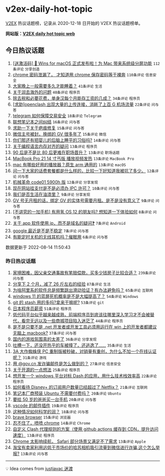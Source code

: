 # v2ex-daily-hot-topic

[V2EX](https://www.v2ex.com/) 热议话题榜，记录从 2020-12-18 日开始的 V2EX 热议话题榜单。

**网站版：[V2EX daily hot topic web](https://boojack.github.io/v2ex-daily-hot-topic-web/)**

## 今日热议话题

<!-- TODAY BEGIN -->

1. [[送激活码] 🎉 Wins for macOS 正式发布啦！为 Mac 带来系统级分屏功能](https://www.v2ex.com/t/872787) `112条评论` `分享创造`
1. [chrome 密码泄漏了， 才知道用 chrome 保存密码等于裸奔](https://www.v2ex.com/t/872745) `110条评论` `信息安全`
1. [大家晚上一般需要多久才能睡着？](https://www.v2ex.com/t/872754) `41条评论` `生活`
1. [关于润去海外的问题](https://www.v2ex.com/t/872740) `40条评论` `程序员`
1. [除去税和必要花费，单身汉每个月能存工资的几成？](https://www.v2ex.com/t/872742) `34条评论` `程序员`
1. [[求助]openclash 出现大量的上传连接，消耗了上百 G 机场流量](https://www.v2ex.com/t/872764) `22条评论` `问与答`
1. [telegram 如何保障交易安全](https://www.v2ex.com/t/872772) `18条评论` `Telegram`
1. [联想笔记本之间纠结](https://www.v2ex.com/t/872753) `16条评论` `问与答`
1. [求助一下关于疤痕修复](https://www.v2ex.com/t/872714) `15条评论` `问与答`
1. [微信主号被封，换绑的 GV 很多年了](https://www.v2ex.com/t/872711) `15条评论` `微信`
1. [你们那还有把婴儿的后脑上睡平的习俗吗?](https://www.v2ex.com/t/872773) `14条评论` `问与答`
1. [关于编程语言内存对齐的疑问](https://www.v2ex.com/t/872792) `13条评论` `程序员`
1. [90 后是不是比 80 后更难在职场晋升？](https://www.v2ex.com/t/872781) `13条评论` `职场话题`
1. [MacBook Pro 21 14 寸丐版 播放视频发热](https://www.v2ex.com/t/872769) `13条评论` `MacBook Pro`
1. [mac 有哪些好用的播放器？原生 arm 通用的](https://www.v2ex.com/t/872738) `13条评论` `macOS`
1. [问一下大家的话费套餐都是什么样的，比较一下好知道我被坑了多少。](https://www.v2ex.com/t/872790) `12条评论` `问与答`
1. [机械革命 code01 5900h 版](https://www.v2ex.com/t/872717) `12条评论` `分享发现`
1. [现在网站挂支付是不是必须办 IPC 许可？](https://www.v2ex.com/t/872733) `10条评论` `问与答`
1. [我们是否生活在油漆里？](https://www.v2ex.com/t/872785) `9条评论` `分享发现`
1. [GV 号无月租的话，绑定 GV 的实体号需要月租。是不是没有意义了](https://www.v2ex.com/t/872722) `9条评论` `问与答`
1. [[不讲究的一加手机] 有用氢 OS 12 的朋友吗? 想知道一下体验如何](https://www.v2ex.com/t/872725) `8条评论` `问与答`
1. [关于 app 软件使用 ip，而不是域名的疑问❓](https://www.v2ex.com/t/872757) `7条评论` `Android`
1. [google 最近是不是不稳定](https://www.v2ex.com/t/872730) `7条评论` `问与答`
1. [有能定时关机的无线耳机吗？催眠用](https://www.v2ex.com/t/872796) `6条评论` `问与答`

数据更新于 2022-08-14 11:50:43

<!-- TODAY END -->

### 昨日热议话题

<!-- YESTERDAY BEGIN -->

1. [家境困难，因父亲交通事故有笔赔偿款，买多少钱房子比较合适？](https://www.v2ex.com/t/872557) `239条评论` `问与答`
1. [分享下 2 个月，减了 26 斤左右的经验](https://www.v2ex.com/t/872575) `87条评论` `生活`
1. [为啥阿里系的软件总是频繁跳出滑动验证？有办法避免吗？](https://www.v2ex.com/t/872561) `65条评论` `互联网`
1. [windows 11 的蓝屏死机概率是不是大幅提高了？](https://www.v2ex.com/t/872569) `54条评论` `Windows`
1. [git 的 stash 用的多吗?拿来干嘛呢?](https://www.v2ex.com/t/872573) `53条评论` `git`
1. [日本程序员薪资](https://www.v2ex.com/t/872621) `51条评论` `程序员`
1. [低代码平台似乎越来越成熟，前端程序员到底该往哪里深入学习才不会被替代，看完无远以及一些商城项目陷入迷茫了](https://www.v2ex.com/t/872578) `44条评论` `程序员`
1. [是不是只要不是 .net 开发者或开发工具必须用运行在 win 上的开发者都建议无脑上 macbook?](https://www.v2ex.com/t/872579) `37条评论` `问与答`
1. [国内的游戏氛围真的太差了](https://www.v2ex.com/t/872647) `36条评论` `分享发现`
1. [吐槽一下，还没开热乎的车被撞了，还逃逸了……](https://www.v2ex.com/t/872596) `35条评论` `生活`
1. [3A 大作蜘蛛侠 PC 重制版被秒破，对销量有重创，为什么不加一个在线认证呢？](https://www.v2ex.com/t/872679) `31条评论` `游戏`
1. [用 @gov.cn 发诈骗邮件是怎么做到的？](https://www.v2ex.com/t/872586) `27条评论` `信息安全`
1. [关于开源的一点想法](https://www.v2ex.com/t/872641) `25条评论` `程序员`
1. [想开发一个 windows 平台对标 Dash 的应用，用什么技术栈效率高](https://www.v2ex.com/t/872565) `22条评论` `程序员`
1. [如何看待 Disney+ 的订阅用户数量已经超过了 Netflix？](https://www.v2ex.com/t/872614) `21条评论` `互联网`
1. [笔记本厂商预装 Ubuntu 不需要付费吗？](https://www.v2ex.com/t/872658) `20条评论` `Ubuntu`
1. [要给 50 岁的爸爸买一台手机](https://www.v2ex.com/t/872580) `20条评论` `问与答`
1. [vscode 的邮件插件](https://www.v2ex.com/t/872571) `19条评论` `程序员`
1. [这种情况如何科学的润？](https://www.v2ex.com/t/872576) `18条评论` `问与答`
1. [brave browser](https://www.v2ex.com/t/872670) `15条评论` `浏览器`
1. [忍不住了，喷喷 chrome](https://www.v2ex.com/t/872694) `14条评论` `Chrome`
1. [自定义 Clash 代理规则的方案（使用 github actions 缓存到 CDN，提升访问速度）](https://www.v2ex.com/t/872662) `13条评论` `程序员`
1. [Chrome 太影响续航， Safari 部分场景又满足不了需求](https://www.v2ex.com/t/872608) `13条评论` `Apple`
1. [淘宝有卖家利用远低于市场价的哈苏相机吸引流量到微信进行诈骗,这个怎么举报?](https://www.v2ex.com/t/872566) `13条评论` `问与答`

<!-- YESTERDAY END -->

---

💡 Idea comes from [justjavac 迷渡](https://github.com/justjavac/)
